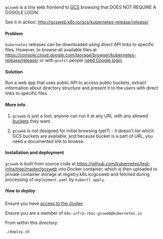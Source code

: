 `gcsweb` is a tiny web frontend to [GCS](https://cloud.google.com/storage/docs/) browsing that DOES NOT REQUIRE A GOOGLE LOGIN.

See it in action: http://gcsweb.k8s.io/gcs/kubernetes-release/release/

#### Problem

`kubernetes` releases can be downloaded using direct API links to specific
files. However, to browse all available files at
https://console.cloud.google.com/storage/browser/kubernetes-release/release/
or with `gsutil` people
[need Google login](https://cloud.google.com/storage/docs/access-public-data).

#### Solution

Run a web app that uses public API to access public buckets, extract
information about directory structure and present it to the users with direct
links to specific files.

#### More info

1. `gcsweb` is just a tool, anyone can run it at any URL with any allowed
[buckets](https://cloud.google.com/storage/docs/key-terms#buckets) they want.

2. `gcsweb` is not designed for initial browsing (yet?) - it doesn't list
which GCS buckets are available, and because bucket is a part of URL, you
need a documented link to browse.

#### Installation and deployment

`gcsweb` is built from source code at
https://github.com/kubernetes/test-infra/tree/master/gcsweb into Docker
container, which is then uploaded to private container storage at
registry.k8s.io/gcsweb and fetched during processing
of `deployment.yaml` by `kubectl apply`.

##### How to deploy

Ensure you have [access to the cluster]

Ensure you are a member of `k8s-infra-rbac-gcsweb@kubernetes.io`

From within this directory:

```shell
./deploy.sh
```

[access to the cluster]: https://github.com/kubernetes/k8s.io/blob/main/running-in-community-clusters.md#access-the-cluster
